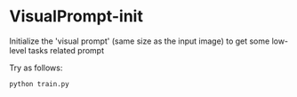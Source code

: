 # VisualPrompt-init
Initialize the 'visual prompt' (same size as the input image) to get some low-level tasks related prompt

Try as follows:

```shell
python train.py
```

